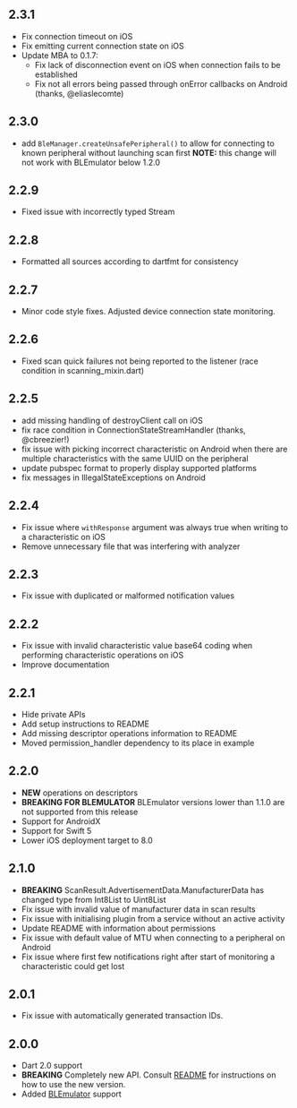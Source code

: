 ## 2.3.1

* Fix connection timeout on iOS
* Fix emitting current connection state on iOS
* Update MBA to 0.1.7:
    * Fix lack of disconnection event on iOS when connection fails to be established
    * Fix not all errors being passed through onError callbacks on Android (thanks, @eliaslecomte)

## 2.3.0

* add `BleManager.createUnsafePeripheral()` to allow for connecting to known peripheral without launching scan first
  **NOTE:** this change will not work with BLEmulator below 1.2.0

## 2.2.9

* Fixed issue with incorrectly typed Stream

## 2.2.8

* Formatted all sources according to dartfmt for consistency

## 2.2.7

* Minor code style fixes. Adjusted device connection state monitoring.

## 2.2.6

* Fixed scan quick failures not being reported to the listener (race condition in scanning_mixin.dart)

## 2.2.5

* add missing handling of destroyClient call on iOS
* fix race condition in ConnectionStateStreamHandler (thanks, @cbreezier!)
* fix issue with picking incorrect characteristic on Android when there are multiple characteristics with the same UUID on the peripheral
* update pubspec format to properly display supported platforms
* fix messages in IllegalStateExceptions on Android

## 2.2.4

* Fix issue where `withResponse` argument was always true when writing to a characteristic on iOS
* Remove unnecessary file that was interfering with analyzer

## 2.2.3

* Fix issue with duplicated or malformed notification values

## 2.2.2

* Fix issue with invalid characteristic value base64 coding when performing characteristic operations on iOS
* Improve documentation

## 2.2.1

* Hide private APIs
* Add setup instructions to README
* Add missing descriptor operations information to README
* Moved permission_handler dependency to its place in example

## 2.2.0

* **NEW** operations on descriptors
* **BREAKING FOR BLEMULATOR** BLEmulator versions lower than 1.1.0 are not supported from this release
* Support for AndroidX
* Support for Swift 5
* Lower iOS deployment target to 8.0

## 2.1.0

* **BREAKING** ScanResult.AdvertisementData.ManufacturerData has changed type from Int8List to Uint8List
* Fix issue with invalid value of manufacturer data in scan results
* Fix issue with initialising plugin from a service without an active activity
* Update README with information about permissions
* Fix issue with default value of MTU when connecting to a peripheral on Android
* Fix issue where first few notifications right after start of monitoring a characteristic could get lost

## 2.0.1

* Fix issue with automatically generated transaction IDs.

## 2.0.0

* Dart 2.0 support
* **BREAKING** Completely new API. Consult [README](https://github.com/Polidea/FlutterBleLib/blob/master/README.md) for instructions on how to use the new version.
* Added [BLEmulator](https://github.com/Polidea/blemulator_flutter) support
